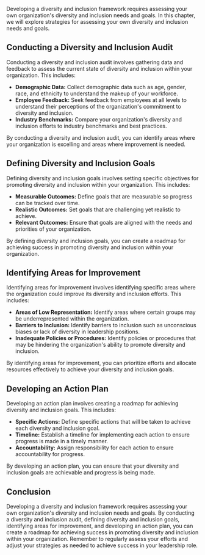 
Developing a diversity and inclusion framework requires assessing your own organization's diversity and inclusion needs and goals. In this chapter, we will explore strategies for assessing your own diversity and inclusion needs and goals.

Conducting a Diversity and Inclusion Audit
------------------------------------------

Conducting a diversity and inclusion audit involves gathering data and feedback to assess the current state of diversity and inclusion within your organization. This includes:

* **Demographic Data:** Collect demographic data such as age, gender, race, and ethnicity to understand the makeup of your workforce.
* **Employee Feedback:** Seek feedback from employees at all levels to understand their perceptions of the organization's commitment to diversity and inclusion.
* **Industry Benchmarks:** Compare your organization's diversity and inclusion efforts to industry benchmarks and best practices.

By conducting a diversity and inclusion audit, you can identify areas where your organization is excelling and areas where improvement is needed.

Defining Diversity and Inclusion Goals
--------------------------------------

Defining diversity and inclusion goals involves setting specific objectives for promoting diversity and inclusion within your organization. This includes:

* **Measurable Outcomes:** Define goals that are measurable so progress can be tracked over time.
* **Realistic Outcomes:** Set goals that are challenging yet realistic to achieve.
* **Relevant Outcomes:** Ensure that goals are aligned with the needs and priorities of your organization.

By defining diversity and inclusion goals, you can create a roadmap for achieving success in promoting diversity and inclusion within your organization.

Identifying Areas for Improvement
---------------------------------

Identifying areas for improvement involves identifying specific areas where the organization could improve its diversity and inclusion efforts. This includes:

* **Areas of Low Representation:** Identify areas where certain groups may be underrepresented within the organization.
* **Barriers to Inclusion:** Identify barriers to inclusion such as unconscious biases or lack of diversity in leadership positions.
* **Inadequate Policies or Procedures:** Identify policies or procedures that may be hindering the organization's ability to promote diversity and inclusion.

By identifying areas for improvement, you can prioritize efforts and allocate resources effectively to achieve your diversity and inclusion goals.

Developing an Action Plan
-------------------------

Developing an action plan involves creating a roadmap for achieving diversity and inclusion goals. This includes:

* **Specific Actions:** Define specific actions that will be taken to achieve each diversity and inclusion goal.
* **Timeline:** Establish a timeline for implementing each action to ensure progress is made in a timely manner.
* **Accountability:** Assign responsibility for each action to ensure accountability for progress.

By developing an action plan, you can ensure that your diversity and inclusion goals are achievable and progress is being made.

Conclusion
----------

Developing a diversity and inclusion framework requires assessing your own organization's diversity and inclusion needs and goals. By conducting a diversity and inclusion audit, defining diversity and inclusion goals, identifying areas for improvement, and developing an action plan, you can create a roadmap for achieving success in promoting diversity and inclusion within your organization. Remember to regularly assess your efforts and adjust your strategies as needed to achieve success in your leadership role.
